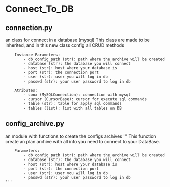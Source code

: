 # Connect_To_DB

## connection.py
an class for connect in a database (mysql)
This class are made to be inherited, and in this new class config all CRUD methods 

        Instance Parameters:
            - db_config_path (str): path where the archive will be created
            - database (str): the database you will connect
            - host (str): host where your database is
            - port (str): the connection port
            - user (str): user you will log in db
            - passwd (str): your user password to log in db 

        Atributes:
            - conx (MySQLConnection): connection with mysql
            - cursor (CursorBase): cursor for execute sql commands
            - table (str): table for apply sql commands
            - tables (list): list with all tables on DB

## config_archive.py
an module with functions to create the configs archives
    '''
        This function create an plan archive with all info you need to connect to your DataBase.

        Parameters:
            - db_config_path (str): path where the archive will be created
            - database (str): the database you will connect
            - host (str): host where your database is
            - port (str): the connection port
            - user (str): user you will log in db
            - passwd (str): your user password to log in db 
    '''
